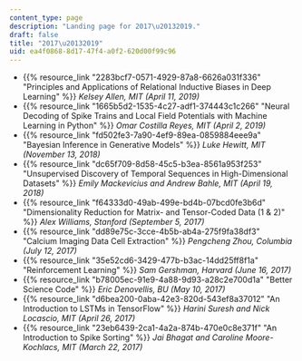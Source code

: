 ```yaml
---
content_type: page
description: "Landing page for 2017\u20132019."
draft: false
title: "2017\u20132019"
uid: ea4f0868-8d17-47f4-a0f2-620d00f99c96
---
```

- {{% resource_link "2283bcf7-0571-4929-87a8-6626a031f336" "Principles and Applications of Relational Inductive Biases in Deep Learning" %}} *Kelsey Allen, MIT (April 11, 2019)*
- {{% resource_link "1665b5d2-1535-4c27-adf1-374443c1c266" "Neural Decoding of Spike Trains and Local Field Potentials with Machine Learning in Python" %}} *Omar Costilla Reyes, MIT (April 2, 2019)*
- {{% resource_link "fd502fe3-7a90-4ef9-89ea-0859884eee9a" "Bayesian Inference in Generative Models" %}} *Luke Hewitt, MIT (November 13, 2018)*           
- {{% resource_link "dc65f709-8d58-45c5-b3ea-8561a953f253" "Unsupervised Discovery of Temporal Sequences in High-Dimensional Datasets" %}} *Emily Mackevicius and Andrew Bahle, MIT (April 19, 2018)*
- {{% resource_link "f64333d0-49ab-499e-bd4b-07bcd0fe3b6d" "Dimensionality Reduction for Matrix- and Tensor-Coded Data (1 & 2)" %}} *Alex Williams, Stanford (September 5, 2017)*
- {{% resource_link "dd89e75c-3cce-4b5b-ab4a-275f9fa38df3" "Calcium Imaging Data Cell Extraction" %}} *Pengcheng Zhou, Columbia (July 12, 2017)*
- {{% resource_link "35e52cd6-3429-477b-b3ac-14dd25ff8f1a" "Reinforcement Learning" %}} *Sam Gershman, Harvard (June 16, 2017)*
- {{% resource_link "b78005ec-91e9-4a88-9d93-a28c2e700d1a" "Better Science Code" %}} *Eric Denovellis, BU (May 10, 2017)* 
- {{% resource_link "d6bea200-0aba-42e3-820d-543ef8a37012" "An Introduction to LSTMs in TensorFlow" %}} *Harini Suresh and Nick Locascio, MIT (April 26, 2017)* 
- {{% resource_link "23eb6439-2ca1-4a2a-874b-470e0c8e371f" "An Introduction to Spike Sorting" %}} *Jai Bhagat and Caroline Moore-Kochlacs, MIT (March 22, 2017)*